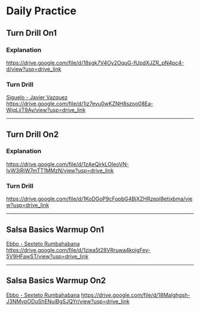 # Daily Practice

## Turn Drill On1

### Explanation
https://drive.google.com/file/d/18sgk7V4Oy2OquG-fUpdXJZR_pN4pc4-d/view?usp=drive_link

### Turn Drill
[Siguelo - Javier Vazquez](https://www.youtube.com/watch?v=example) 
https://drive.google.com/file/d/1iz7evu0wKZNH8szoo08Ea-WjqLjiT9Ay/view?usp=drive_link

---

## Turn Drill On2

### Explanation
https://drive.google.com/file/d/1zAeQirkLOIeoVN-IyW3iRiW7mTT1MMzN/view?usp=drive_link

### Turn Drill
https://drive.google.com/file/d/1KoDGoP9cFopbG4BjXZHRzepl8etixbma/view?usp=drive_link

---

## Salsa Basics Warmup On1
[Ebbo - Sexteto Rumbahabana](https://www.youtube.com/watch?v=example) <!-- Assuming a youtube link, replace with actual if available -->
https://drive.google.com/file/d/1ziea5t28VRruwa4koigFey-5V9HFawST/view?usp=drive_link

---

## Salsa Basics Warmup On2
[Ebbo - Sexteto Rumbahabana](https://www.youtube.com/watch?v=example) <!-- Assuming a youtube link, replace with actual if available -->
https://drive.google.com/file/d/18MaIghgsh-J3NMvpODuShENuiBgSJQYr/view?usp=drive_link
